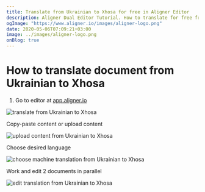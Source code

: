 ```yaml
---
title: Translate from Ukrainian to Xhosa for free in Aligner Editor
description: Aligner Dual Editor Tutorial. How to translate for free from Ukrainian to Xhosa. Aligner is multilingual document management platform. 
ogImage: "https://www.aligner.io/images/aligner-logo.png"
date: 2020-05-06T07:09:21+03:00
image: ../images/aligner-logo.png
onBlog: true
---
```


# How to translate document from Ukrainian to Xhosa

1. Go to editor at [app.aligner.io](https://app.aligner.io "Aligner App web page")

![translate from Ukrainian to Xhosa](../aligner-blank-editor.png "translate from Ukrainian to Xhosa")

Copy-paste content or upload content

![upload content from Ukrainian to Xhosa](../aligner-uploaded-document.png "upload content from Ukrainian to Xhosa")

Choose desired language

![choose machine translation from Ukrainian to Xhosa](../aligner-language-dropdown.png "choose machine translation from Ukrainian to Xhosa")

Work and edit 2 documents in parallel

![edit translation from Ukrainian to Xhosa](../aligner-double-sitded-editor.png "edit translation from Ukrainian to Xhosa")


